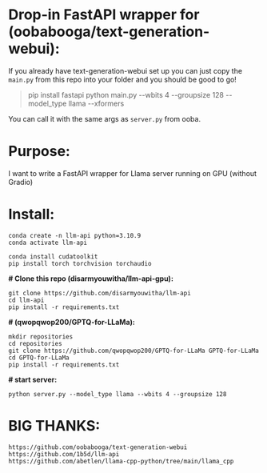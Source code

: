 # Drop-in FastAPI wrapper for (oobabooga/text-generation-webui):
If you already have text-generation-webui set up you can just copy the `main.py` from this repo into your folder and you should be good to go!

> pip install fastapi
> python main.py --wbits 4  --groupsize 128 --model_type llama --xformers

You can call it with the same args as `server.py` from ooba.

# Purpose:
I want to write a FastAPI wrapper for Llama server running on GPU (without Gradio)

# Install:
```
conda create -n llm-api python=3.10.9
conda activate llm-api

conda install cudatoolkit
pip install torch torchvision torchaudio
```

**#  Clone this repo (disarmyouwitha/llm-api-gpu):**
```
git clone https://github.com/disarmyouwitha/llm-api
cd llm-api
pip install -r requirements.txt
```

**# (qwopqwop200/GPTQ-for-LLaMa):**
```
mkdir repositories
cd repositories
git clone https://github.com/qwopqwop200/GPTQ-for-LLaMa GPTQ-for-LLaMa
cd GPTQ-for-LLaMa
pip install -r requirements.txt
```
**# start server:**
```
python server.py --model_type llama --wbits 4 --groupsize 128 
```

# BIG THANKS:
```
https://github.com/oobabooga/text-generation-webui
https://github.com/1b5d/llm-api
https://github.com/abetlen/llama-cpp-python/tree/main/llama_cpp
```
